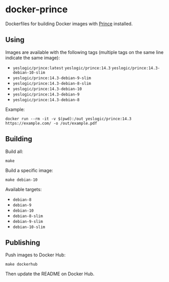 # docker-prince

Dockerfiles for building Docker images with [Prince] installed.

## Using

Images are available with the following tags (multiple tags on the same line
indicate the same image):

* `yeslogic/prince:latest` `yeslogic/prince:14.3` `yeslogic/prince:14.3-debian-10-slim`
* `yeslogic/prince:14.3-debian-9-slim`
* `yeslogic/prince:14.3-debian-8-slim`
* `yeslogic/prince:14.3-debian-10`
* `yeslogic/prince:14.3-debian-9`
* `yeslogic/prince:14.3-debian-8`

Example:

```shell
docker run --rm -it -v $(pwd):/out yeslogic/prince:14.3 https://example.com/ -o /out/example.pdf
```

## Building

Build all:

    make

Build a specific image:

    make debian-10

Available targets:

* `debian-8`
* `debian-9`
* `debian-10`
* `debian-8-slim`
* `debian-9-slim`
* `debian-10-slim`

## Publishing

Push images to Docker Hub:

    make dockerhub

Then update the README on Docker Hub.

[Prince]: https://www.princexml.com/
